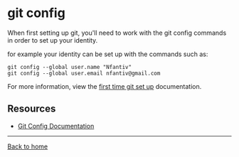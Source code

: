 # git config

When first setting up git, you'll need to work with the git config commands in order to set up your identity.

for example your identity can be set up with the commands such as:

```
git config --global user.name "Nfantiv"
git config --global user.email nfantiv@gmail.com
```

For more information, view the [first time git set up](https://git-scm.com/book/en/v2/Getting-Started-First-Time-Git-Setup) documentation.

## Resources

- [Git Config Documentation](https://git-scm.com/docs/git-config)

---

[Back to home](../README.md)